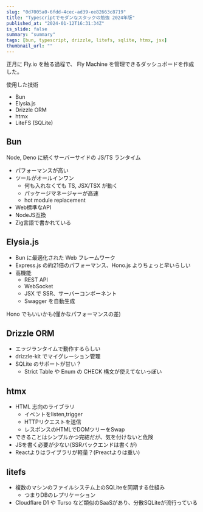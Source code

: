 ```yaml
---
slug: "0d7005a0-6fdd-4cec-ad39-ee82663c8719"
title: "Typescriptでモダンなスタックの勉強 2024年版"
published_at: "2024-01-12T16:31:34Z"
is_slide: false
summary: "summary"
tags: [bun, typescript, drizzle, litefs, sqlite, htmx, jsx]
thumbnail_url: ""
---
```



正月に Fly.io を触る過程で、 Fly Machine を管理できるダッシュボードを作成した。

使用した技術

- Bun
- Elysia.js
- Drizzle ORM
- htmx
- LiteFS (SQLite)


## Bun

Node, Deno に続くサーバーサイドの JS/TS ランタイム

- パフォーマンスが高い
- ツールがオールインワン 
  - 何も入れなくても TS, JSX/TSX が動く
  - パッケージマネージャーが高速
  - hot module replacement
- Web標準なAPI
- NodeJS互換
- Zig言語で書かれている


## Elysia.js

- Bun に最適化された Web フレームワーク
- Express.js の約21倍のパフォーマンス、Hono.js よりちょっと早いらしい
- 高機能
  - REST API
  - WebSocket
  - JSX で SSR、サーバーコンポーネント
  - Swagger を自動生成
  
Hono でもいいかも(僅かなパフォーマンスの差)

## Drizzle ORM

- エッジランタイムで動作するらしい
- drizzle-kit でマイグレーション管理
- SQLite のサポートが甘い？
  - Strict Table や Enum の CHECK 構文が使えてないっぽい

## htmx

- HTML 志向のライブラリ
  - イベントをlisten,trigger
  - HTTPリクエストを送信
  - レスポンスのHTMLでDOMツリーをSwap
- できることはシンプルかつ完結だが、気を付けないと危険
- JSを書く必要が少ない(SSRバックエンドは書くが)
- Reactよりはライブラリが軽量？(Preactよりは重い)

## litefs

- 複数のマシンのファイルシステム上のSQLiteを同期する仕組み
  - つまりDBのレプリケーション
- Cloudflare D1 や Turso など類似のSaaSがあり、分散SQLiteが流行っている